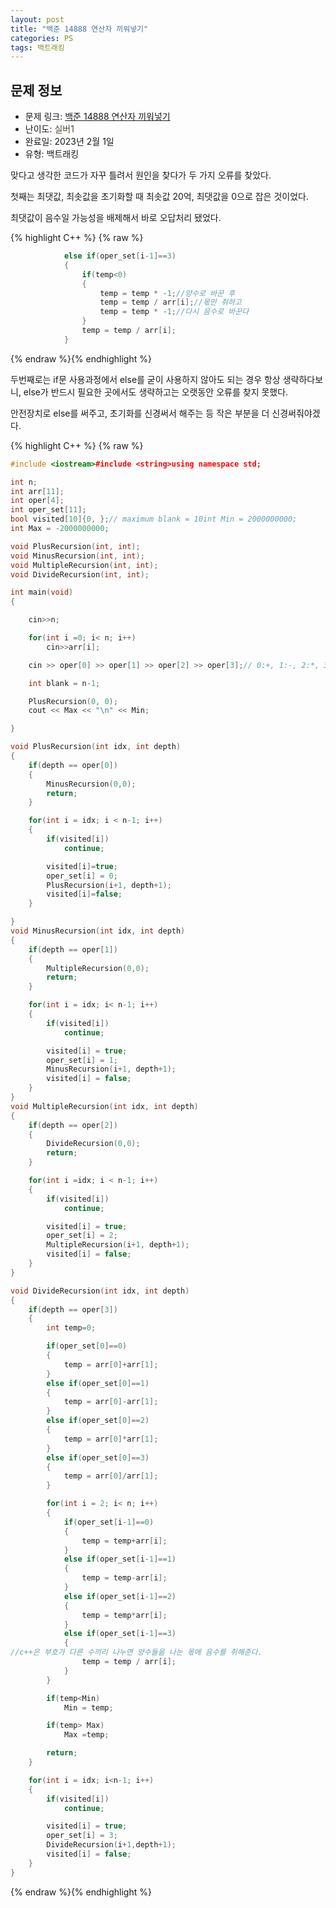 ```yaml
---
layout: post
title: "백준 14888 연산자 끼워넣기"
categories: PS
tags: 백트래킹
---
```


## 문제 정보
- 문제 링크: [백준 14888 연산자 끼워넣기](https://www.acmicpc.net/problem/14888)
- 난이도: <span style="color:#544831">실버1</span>
- 완료일: 2023년 2월 1일
- 유형: 백트래킹

맞다고 생각한 코드가 자꾸 틀려서 원인을 찾다가 두 가지 오류를 찾았다.

첫째는 최댓값, 최솟값을 초기화할 때 최솟값 20억, 최댓값을 0으로 잡은 것이었다.

최댓값이 음수일 가능성을 배제해서 바로 오답처리 됐었다.

{% highlight C++ %} {% raw %}
```C++
			else if(oper_set[i-1]==3)
			{
				if(temp<0)
				{
					temp = temp * -1;//양수로 바꾼 후
					temp = temp / arr[i];//몫만 취하고
					temp = temp * -1;//다시 음수로 바꾼다
				}
				temp = temp / arr[i];
			}
```
{% endraw %}{% endhighlight %}

두번째로는 if문 사용과정에서 else를 굳이 사용하지 않아도 되는 경우 항상 생략하다보니, else가 반드시 필요한 곳에서도 생략하고는 오랫동안 오류를 찾지 못했다.

안전장치로 else를 써주고, 초기화를 신경써서 해주는 등 작은 부분을 더 신경써줘야겠다.

{% highlight C++ %} {% raw %}
```C++
#include <iostream>#include <string>using namespace std;

int n;
int arr[11];
int oper[4];
int oper_set[11];
bool visited[10]{0, };// maximum blank = 10int Min = 2000000000;
int Max = -2000000000;

void PlusRecursion(int, int);
void MinusRecursion(int, int);
void MultipleRecursion(int, int);
void DivideRecursion(int, int);

int main(void)
{

	cin>>n;

	for(int i =0; i< n; i++)
		cin>>arr[i];

	cin >> oper[0] >> oper[1] >> oper[2] >> oper[3];// 0:+, 1:-, 2:*, 3: /.

	int blank = n-1;

	PlusRecursion(0, 0);
	cout << Max << "\n" << Min;

}

void PlusRecursion(int idx, int depth)
{
	if(depth == oper[0])
	{
		MinusRecursion(0,0);
		return;
	}

	for(int i = idx; i < n-1; i++)
	{
		if(visited[i])
			continue;

		visited[i]=true;
		oper_set[i] = 0;
		PlusRecursion(i+1, depth+1);
		visited[i]=false;
	}

}
void MinusRecursion(int idx, int depth)
{
	if(depth == oper[1])
	{
		MultipleRecursion(0,0);
		return;
	}

	for(int i = idx; i< n-1; i++)
	{
		if(visited[i])
			continue;

		visited[i] = true;
		oper_set[i] = 1;
		MinusRecursion(i+1, depth+1);
		visited[i] = false;
	}
}
void MultipleRecursion(int idx, int depth)
{
	if(depth == oper[2])
	{
		DivideRecursion(0,0);
		return;
	}

	for(int i =idx; i < n-1; i++)
	{
		if(visited[i])
			continue;

		visited[i] = true;
		oper_set[i] = 2;
		MultipleRecursion(i+1, depth+1);
		visited[i] = false;
	}
}

void DivideRecursion(int idx, int depth)
{
	if(depth == oper[3])
	{
		int temp=0;

		if(oper_set[0]==0)
		{
			temp = arr[0]+arr[1];
		}
		else if(oper_set[0]==1)
		{
			temp = arr[0]-arr[1];
		}
		else if(oper_set[0]==2)
		{
			temp = arr[0]*arr[1];
		}
		else if(oper_set[0]==3)
		{
			temp = arr[0]/arr[1];
		}

		for(int i = 2; i< n; i++)
		{
			if(oper_set[i-1]==0)
			{
				temp = temp+arr[i];
			}
			else if(oper_set[i-1]==1)
			{
				temp = temp-arr[i];
			}
			else if(oper_set[i-1]==2)
			{
				temp = temp*arr[i];
			}
			else if(oper_set[i-1]==3)
			{
//c++은 부호가 다른 수끼리 나누면 양수들을 나눈 몫에 음수를 취해준다.
				temp = temp / arr[i];
			}
		}

		if(temp<Min)
			Min = temp;

		if(temp> Max)
			Max =temp;

		return;
	}

	for(int i = idx; i<n-1; i++)
	{
		if(visited[i])
			continue;

		visited[i] = true;
		oper_set[i] = 3;
		DivideRecursion(i+1,depth+1);
		visited[i] = false;
	}
}
```
{% endraw %}{% endhighlight %}

